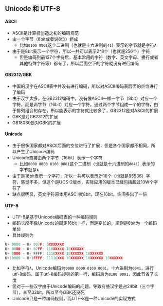 ## Unicode 和 UTF-8
    
#### ASCII

* ASCII是计算机创造之初的编码规范
* 由一个字节（8bit或者说8位）组成
    * 比如`0100 0001`这个二进制（也就是十六进制的`41`）表示的字节就是字符`A`
* 由于是8bit表示一个字符，所以一共可以表示2^8个（也就是256个）字符
    * 但是编码到前127个字符后，基本常用的字符（数字、英文字母、换行或者其他特殊字符等）都有了，所以后面空下的字符就没有进行编码

#### GB2312/GBK

* 中国的汉字在ASCII表中并没有进行编码，所以对ASCII编码表后面的空位进行了编码
* 由于汉字太多，在GB2312编码中，没有像ASCII一样一字节（8bit）对应一个字符，而是两字节（16bit）对应一个字符。通过两个字节组成一个的字符，由于排列组合的存在，所以能表示的字符就比较多了，GB2312是对ASCII的扩展
* GBK是对GB2312的扩展
* GB18030是对GBK的扩展

#### Unicode

* 由于很多国家都对ASCII后面的空位进行了扩展，但是各个国家都不相同，所以产生了Unicode编码
* Unicode直接由两个字节（16bit）表示一个字符
    * 比如`0000 0000 0100 0001`这个二进制（也就是十六进制的`0041`）表示的字节就是`A`
* 由于是16bit表示一个字符，所以一共可以表示2^16个（也就是65536）字符，感觉不多，但这个是UCS-2版本，实际应用的版本已经包括超过10W个字符了
* 缺点很明显，英文字符原本用ASCII就8bit，现在16bit，空间多出了一倍

#### UTF-8

* UTF-8是基于Unicode编码表的一种编码规则
* 编码长度不像Unicode的固定16bit一样，而是变长的，规则是8bit为一个编码单位
* 具体规则为
``` c
U+ 0000 ~ U+ 007F: 0XXXXXXX
U+ 0080 ~ U+ 07FF: 110XXXXX 10XXXXXX
U+ 0800 ~ U+ FFFF: 1110XXXX 10XXXXXX 10XXXXXX
U+10000 ~ U+1FFFF: 11110XXX 10XXXXXX 10XXXXXX 10XXXXXX
```
* 比如字符`A`，Unicode编码为`0000 0000 0100 0001`，十六进制为`0041`，进行utf-8编码，属于utf-8编码规则的第一行，编码后为`0100 0001`，因此节省了长度
* 但对于一些汉字由于Unicode编码的问题，导致有些汉字是占24bit（三个字节），甚至32bit，所以至今GBK还没死
* Unicode只是一种编码规则，而UTF-8是一种Unicode的实现方式